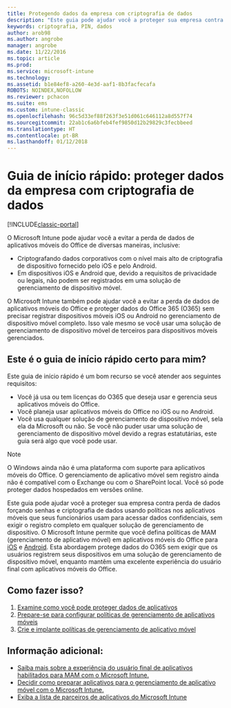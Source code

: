 ```yaml
---
title: Protegendo dados da empresa com criptografia de dados
description: "Este guia pode ajudar você a proteger sua empresa contra perda de dados forçando uma senha e criptografia de dados usando uma política em aplicativos móveis."
keywords: criptografia, PIN, dados
author: arob98
ms.author: angrobe
manager: angrobe
ms.date: 11/22/2016
ms.topic: article
ms.prod: 
ms.service: microsoft-intune
ms.technology: 
ms.assetid: b1e84ef8-a260-4e3d-aaf1-8b3facfecafa
ROBOTS: NOINDEX,NOFOLLOW
ms.reviewer: pchacon
ms.suite: ems
ms.custom: intune-classic
ms.openlocfilehash: 96c5d33ef88f263f3e51d061c646112a8d557f74
ms.sourcegitcommit: 22ab1c6a6bfeb4fef9850d12b29829c3fecbbeed
ms.translationtype: HT
ms.contentlocale: pt-BR
ms.lasthandoff: 01/12/2018
---
```

# <a name="quick-start-guide-protect-company-data-with-data-encryption"></a>Guia de início rápido: proteger dados da empresa com criptografia de dados

[!INCLUDE[classic-portal](../includes/classic-portal.md)]

O Microsoft Intune pode ajudar você a evitar a perda de dados de aplicativos móveis do Office de diversas maneiras, inclusive:
- Criptografando dados corporativos com o nível mais alto de criptografia de dispositivo fornecido pelo iOS e pelo Android.
- Em dispositivos iOS e Android que, devido a requisitos de privacidade ou legais, não podem ser registrados em uma solução de gerenciamento de dispositivo móvel.

O Microsoft Intune também pode ajudar você a evitar a perda de dados de aplicativos móveis do Office e proteger dados do Office 365 (O365) sem precisar registrar dispositivos móveis iOS ou Android no gerenciamento de dispositivo móvel completo. Isso vale mesmo se você usar uma solução de gerenciamento de dispositivo móvel de terceiros para dispositivos móveis gerenciados.

## <a name="is-this-quick-start-guide-right-for-me"></a>Este é o guia de início rápido certo para mim?
Este guia de início rápido é um bom recurso se você atender aos seguintes requisitos:
- Você já usa ou tem licenças do O365 que deseja usar e gerencia seus aplicativos móveis do Office.
- Você planeja usar aplicativos móveis do Office no iOS ou no Android.
- Você usa qualquer solução de gerenciamento de dispositivo móvel, sela ela da Microsoft ou não. Se você não puder usar uma solução de gerenciamento de dispositivo móvel devido a regras estatutárias, este guia será algo que você pode usar.

> [!NOTE]
> O Windows ainda não é uma plataforma com suporte para aplicativos móveis do Office. O gerenciamento de aplicativo móvel sem registro ainda não é compatível com o Exchange ou com o SharePoint local. Você só pode proteger dados hospedados em versões online.

Este guia pode ajudar você a proteger sua empresa contra perda de dados forçando senhas e criptografia de dados usando políticas nos aplicativos móveis que seus funcionários usam para acessar dados confidenciais, sem exigir o registro completo em qualquer solução de gerenciamento de dispositivo. O Microsoft Intune permite que você defina políticas de MAM (gerenciamento de aplicativo móvel) em aplicativos móveis do Office para [iOS](https://products.office.com/mobile/office-mobile-apps-for-ios) e [Android](https://products.office.com/mobile/office-mobile-apps-for-android). Esta abordagem protege dados do O365 sem exigir que os usuários registrem seus dispositivos em uma solução de gerenciamento de dispositivo móvel, enquanto mantêm uma excelente experiência do usuário final com aplicativos móveis do Office.

## <a name="how-do-i-do-it"></a>Como fazer isso?
1.  [Examine como você pode proteger dados de aplicativos](/intune-classic/deploy-use/protect-app-data-using-mobile-app-management-policies-with-microsoft-intune)
2.  [Prepare-se para configurar políticas de gerenciamento de aplicativos móveis](/intune-classic/deploy-use/get-ready-to-configure-mobile-app-management-policies-with-microsoft-intune)
3.  [Crie e implante políticas de gerenciamento de aplicativo móvel](/intune-classic/deploy-use/create-and-deploy-mobile-app-management-policies-with-microsoft-intune)

## <a name="additional-information"></a>Informação adicional:
- [Saiba mais sobre a experiência do usuário final de aplicativos habilitados para MAM com o Microsoft Intune.](/intune-classic/eploy-use/end-user-experience-for-mam-enabled-apps-with-microsoft-intune)
- [Decidir como preparar aplicativos para o gerenciamento de aplicativo móvel com o Microsoft Intune.](/intune/apps-prepare-mobile-application-management)
- [Exiba a lista de parceiros de aplicativos do Microsoft Intune](https://www.microsoft.com/cloud-platform/microsoft-intune-partners)
